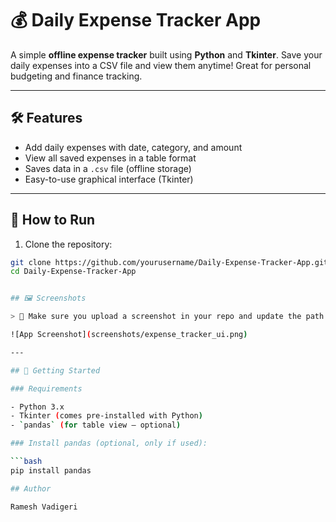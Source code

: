 # 💰 Daily Expense Tracker App

A simple **offline expense tracker** built using **Python** and **Tkinter**. Save your daily expenses into a CSV file and view them anytime! Great for personal budgeting and finance tracking.

---

## 🛠 Features

- Add daily expenses with date, category, and amount
- View all saved expenses in a table format
- Saves data in a `.csv` file (offline storage)
- Easy-to-use graphical interface (Tkinter)

---

## 🚀 How to Run

1. Clone the repository:
```bash
git clone https://github.com/yourusername/Daily-Expense-Tracker-App.git
cd Daily-Expense-Tracker-App


## 🖼️ Screenshots

> 📌 Make sure you upload a screenshot in your repo and update the path below:

![App Screenshot](screenshots/expense_tracker_ui.png)

---

## 🚀 Getting Started

### Requirements

- Python 3.x  
- Tkinter (comes pre-installed with Python)  
- `pandas` (for table view — optional)

### Install pandas (optional, only if used):

```bash
pip install pandas

## Author

Ramesh Vadigeri
